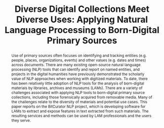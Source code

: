 ---
abstract: Use of primary sources often focuses on identifying and tracking entities
  (e.g. people, places, organizations, events) and other values (e.g. dates and times)
  across documents. There are many existing open-source natural language processing
  (NLP) tools that can identify and report on named entities, and projects in the
  digital humanities have previously demonstrated the scholarly value of NLP approaches
  when working with digitized materials. To date, there has been relatively little
  adoption of NLP tools for the analysis of born-digital materials by libraries, archives
  and museums (LAMs). There are a variety of challenges associated with applying NLP
  tools to born-digital primary source collections, including those forensically acquired
  from removable media. Many of the challenges relate to the diversity of materials
  and potential use cases. This paper reports on the BitCurator NLP project, which
  is developing software for LAMs to extract and expose features in text extracted
  from such materials. The resulting services and methods can be used by LAM professionals
  and the users they serve.
creators:
- Woods, Kam
- Lee, Christopher
date: null
document_url: https://services.phaidra.univie.ac.at/api/object/o:931103/download
grand_parent: iPRES
institutions: []
keywords:
- kyoto
landing_page_url: https://phaidra.univie.ac.at/o:931103
language: eng
layout: publication
license: CC BY-SA 4.0 International
notes_url: null
parent: iPRES 2017
presentation_url: null
publication_type: paper
size: 135616
source_name: iPRES
title: 'Diverse Digital Collections Meet Diverse Uses: Applying Natural Language Processing
  to Born-Digital Primary Sources'
year: 2017
---